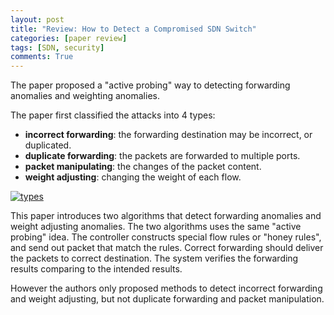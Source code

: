 ```yaml
---
layout: post
title: "Review: How to Detect a Compromised SDN Switch"
categories: [paper review]
tags: [SDN, security]
comments: True
---
```


The paper proposed a "active probing" way to detecting forwarding anomalies and weighting anomalies.

The paper first classified the attacks into 4 types:

* **incorrect forwarding**: the forwarding destination may be incorrect, or duplicated.
* **duplicate forwarding**: the packets are forwarded to multiple ports.
* **packet manipulating**: the changes of the packet content.
* **weight adjusting**: changing the weight of each flow.

[![types][types]][types]

[types]: http://i.imgur.com/gM5CFX6.png

This paper introduces two algorithms that detect forwarding anomalies and weight adjusting anomalies. 
The two algorithms uses the same "active probing" idea.
The controller constructs special flow rules or "honey rules",
and send out packet that match the rules.
Correct forwarding should deliver the packets to correct destination.
The system verifies the forwarding results comparing to the intended results.

However the authors only proposed methods to detect incorrect forwarding and weight adjusting,
but not duplicate forwarding and packet manipulation.
